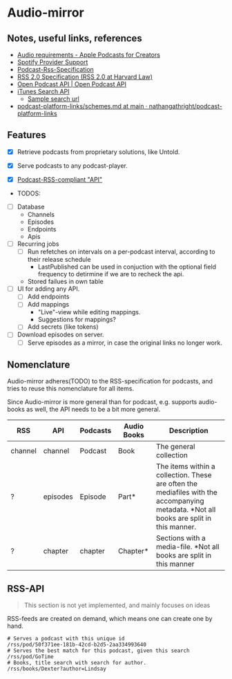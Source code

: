# Audio-mirror

## Notes, useful links, references

- [Audio requirements - Apple Podcasts for Creators](https://podcasters.apple.com/support/893-audio-requirements)
- [Spotify Provider Support](https://providersupport.spotify.com/article/podcast-delivery-specification-1-9)
- [Podcast-Rss-Specification](https://github.com/Podcast-Standards-Project/PSP-1-Podcast-RSS-Specification?tab=readme-ov-file)
- [RSS 2.0 Specification (RSS 2.0 at Harvard Law)](https://cyber.harvard.edu/rss/rss.html) 
- [Open Podcast API | Open Podcast API](https://openpodcastapi.org/) 
- [iTunes Search API](https://developer.apple.com/library/archive/documentation/AudioVideo/Conceptual/iTuneSearchAPI/Searching.html#//apple_ref/doc/uid/TP40017632-CH5-SW1)
  - [Sample search url](https://itunes.apple.com/search?term=truecrimepodden&entity=podcast)
- [podcast-platform-links/schemes.md at main · nathangathright/podcast-platform-links](https://github.com/nathangathright/podcast-platform-links/blob/main/schemes.md#user-content-fn-1-22ac771cac0e1c4ae643317e85e58dc6)


## Features

- [X] Retrieve podcasts from proprietary solutions, like Untold.
- [X] Serve podcasts to any podcast-player.
- [X] [Podcast-RSS-compliant "API"](#rss-api)


- TODOS:

- [ ] Database
  - Channels
  - Episodes
  - Endpoints
  - Apis
- [ ] Recurring jobs
  - [ ] Run refetches on intervals on a per-podcast interval, according to their release schedule
    - LastPublished can be used in conjuction with the optional field frequency to detirmine if we are to recheck the api.
  - Stored failues in own table
- [ ] UI for adding any API.
  - [ ] Add endpoints
  - [ ] Add mappings
    - "Live"-view while editing mappings.
    - Suggestions for mappings?
  - [ ] Add secrets (like tokens)
- [ ] Download episodes on server.
  - [ ] Serve episodes as a mirror, in case the original links no longer work.

## Nomenclature

Audio-mirror adheres(TODO) to the RSS-specification for podcasts, and tries to
reuse this nomenclature for all items.

Since Audio-mirror is more general than for podcast, e.g. supports audio-books
as well, the API needs to be a bit more general.

| RSS | API |Podcasts | Audio Books | Description
| ------------- | -------------- | -------------- | ----- | -- |
| channel | channel | Podcast | Book | The general collection |
| ? | episodes | Episode | Part* | The items within a collection. These are often the mediafiles with the accompanying metadata. *Not all books are split in this manner. |
| ? | chapter | chapter | Chapter* | Sections with a media-file. *Not all books are split in this manner |


## RSS-API

> This section is not yet implemented, and mainly focuses on ideas

RSS-feeds are created on demand, which means one can create one by hand.

```
# Serves a podcast with this unique id
/rss/pod/50f371ee-181b-42cd-b2d5-2aa334993640 
# Serves the best match for this podcast, given this search
/rss/pod/GoTime 
# Books, title search with search for author. 
/rss/books/Dexter?author=Lindsay
```
